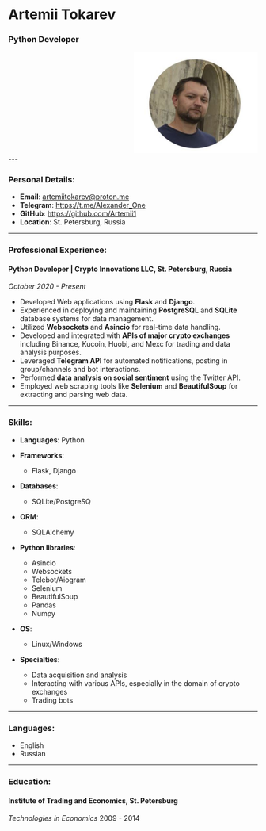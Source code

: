 # Artemii Tokarev
### Python Developer
<div align="right">
    <img src="https://github.com/Artemii1/CV/blob/main/pic.JPG?raw=true" alt="My pic" width="250" />
</div>
---

### Personal Details:

- **Email**: artemiitokarev@proton.me
- **Telegram**: https://t.me/AIexander_One
- **GitHub**: https://github.com/Artemii1 
- **Location**: St. Petersburg, Russia

---

### Professional Experience:

#### Python Developer | Crypto Innovations LLC, St. Petersburg, Russia
*October 2020 - Present*
- Developed Web applications using **Flask** and **Django**.
- Experienced in deploying and maintaining **PostgreSQL** and **SQLite** database systems for data management.
- Utilized **Websockets** and **Asincio** for real-time data handling.
- Developed and integrated with **APIs of major crypto exchanges** including Binance, Kucoin, Huobi, and Mexc for trading and data analysis purposes.
- Leveraged **Telegram API** for automated notifications, posting in group/channels and bot interactions.
- Performed **data analysis on social sentiment** using the Twitter API.
- Employed web scraping tools like **Selenium** and **BeautifulSoup** for extracting and parsing web data.

---

### Skills:

- **Languages**: Python
- **Frameworks**:
  - Flask, Django
- **Databases**:
  - SQLite/PostgreSQ
- **ORM**:
  - SQLAlchemy

- **Python libraries**:
  - Asincio
  - Websockets
  - Telebot/Aiogram
  - Selenium
  - BeautifulSoup
  - Pandas
  - Numpy
- **OS**:
  - Linux/Windows
- **Specialties**:
  - Data acquisition and analysis
  - Interacting with various APIs, especially in the domain of crypto exchanges
  - Trading bots
  
---
### Languages:

- English
- Russian

---
### Education:

#### Institute of Trading and Economics, St. Petersburg
*Technologies in Economics*
2009 - 2014






